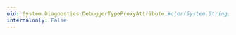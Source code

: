 ```yaml
---
uid: System.Diagnostics.DebuggerTypeProxyAttribute.#ctor(System.String)
internalonly: False
---
```

